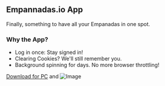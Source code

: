 ## Empannadas.io App
Finally, something to have all your Empanadas in one spot.

### Why the App?
- Log in once: Stay signed in!
- Clearing Cookies? We'll still remember you.
- Background spinning for days. No more browser throttling!


[Download for PC](https://github.com/zachduda/Empanadas.io-App/releases) and ![Image](https://empanadas.io/Content/Icons/largeicon.png)
